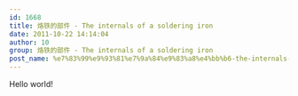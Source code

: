 ```yaml
---
id: 1668
title: 烙铁的部件 - The internals of a soldering iron
date: 2011-10-22 14:14:04
author: 10
group: 烙铁的部件 - The internals of a soldering iron
post_name: %e7%83%99%e9%93%81%e7%9a%84%e9%83%a8%e4%bb%b6-the-internals-of-a-soldering-iron
---
```


Hello world!